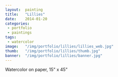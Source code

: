 ```yaml
---
layout:  painting
title:   "Lillies"
date:    2014-01-20
categories:
 - portfolio
 - paintings
tags:
 - watercolor
image:   "/img/portfolio/lillies/lillies_web.jpg"
thumb:   "/img/portfolio/lillies/thumb.jpg"
banner:  "/img/portfolio/lillies/banner.jpg"
---
```


Watercolor on paper, 15" x 45"